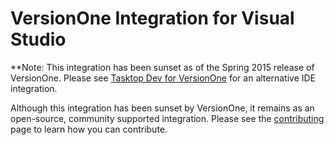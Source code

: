# VersionOne Integration for Visual Studio

**Note: This integration has been sunset as of the Spring 2015 release of VersionOne. Please see [Tasktop Dev for VersionOne](http://appcatalog.versionone.com/app/index.html#/Details/Tasktop.Dev.VersionOne) for an alternative IDE integration.

Although this integration has been sunset by VersionOne, it remains as an open-source, community supported integration. Please see the [contributing](https://github.com/versionone/VersionOne.Client.VisualStudio/blob/master/CONTRIBUTING.md) page to learn how you can contribute.